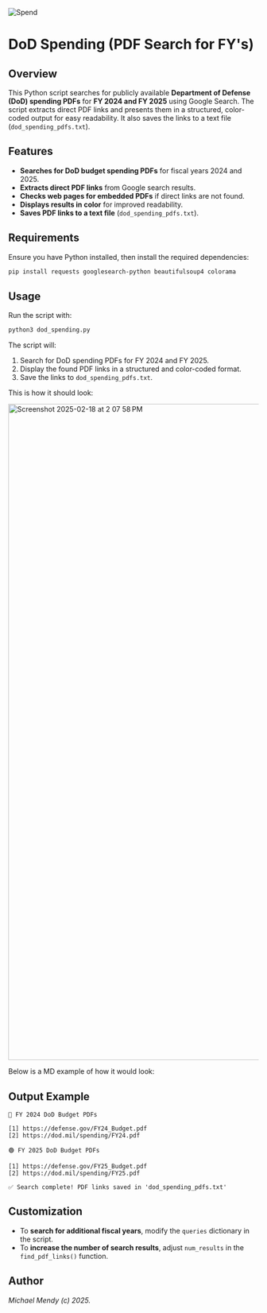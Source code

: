 ![Spend](https://github.com/user-attachments/assets/f0866e70-57ed-4778-acf7-d9fb964dabe2)

# DoD Spending (PDF Search for FY's) 

## Overview
This Python script searches for publicly available **Department of Defense (DoD) spending PDFs** for **FY 2024 and FY 2025** using Google Search. The script extracts direct PDF links and presents them in a structured, color-coded output for easy readability. It also saves the links to a text file (`dod_spending_pdfs.txt`).

## Features
- **Searches for DoD budget spending PDFs** for fiscal years 2024 and 2025.
- **Extracts direct PDF links** from Google search results.
- **Checks web pages for embedded PDFs** if direct links are not found.
- **Displays results in color** for improved readability.
- **Saves PDF links to a text file** (`dod_spending_pdfs.txt`).

## Requirements
Ensure you have Python installed, then install the required dependencies:

```sh
pip install requests googlesearch-python beautifulsoup4 colorama
```

## Usage
Run the script with:

```sh
python3 dod_spending.py
```

The script will:
1. Search for DoD spending PDFs for FY 2024 and FY 2025.
2. Display the found PDF links in a structured and color-coded format.
3. Save the links to `dod_spending_pdfs.txt`.

This is how it should look:

<img width="1321" alt="Screenshot 2025-02-18 at 2 07 58 PM" src="https://github.com/user-attachments/assets/80454e30-5705-409a-a587-4ef42f1f5ddf" />

Below is a MD example of how it would look:

## Output Example
```
🔵 FY 2024 DoD Budget PDFs

[1] https://defense.gov/FY24_Budget.pdf
[2] https://dod.mil/spending/FY24.pdf

🟢 FY 2025 DoD Budget PDFs

[1] https://defense.gov/FY25_Budget.pdf
[2] https://dod.mil/spending/FY25.pdf

✅ Search complete! PDF links saved in 'dod_spending_pdfs.txt'
```

## Customization
- To **search for additional fiscal years**, modify the `queries` dictionary in the script.
- To **increase the number of search results**, adjust `num_results` in the `find_pdf_links()` function.

## Author

_Michael Mendy (c) 2025._
